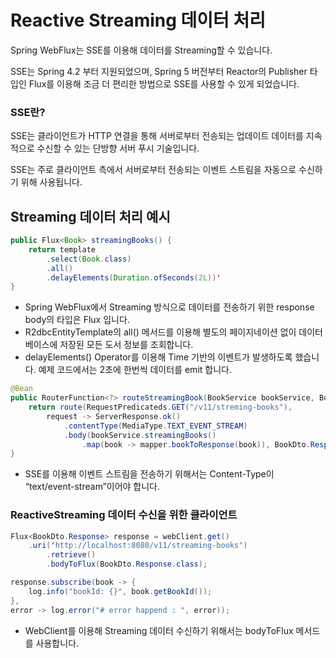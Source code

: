 # Reactive Streaming 데이터 처리

Spring WebFlux는 SSE를 이용해 데이터를 Streaming할 수 있습니다.

SSE는 Spring 4.2 부터 지원되었으며, Spring 5 버전부터 Reactor의 Publisher 타입인 Flux를 이용해 조금 더 편리한 방법으로 SSE를 사용할 수 있게 되었습니다.

### SSE란?

SSE는 클라이언트가 HTTP 연결을 통해 서버로부터 전송되는 업데이트 데이터를 지속적으로 수신할 수 있는 단방향 서버 푸시 기술입니다.

SSE는 주로 클라이언트 측에서 서버로부터 전송되는 이벤트 스트림을 자동으로 수신하기 위해 사용됩니다.

## Streaming 데이터 처리 예시

```java
public Flux<Book> streamingBooks() {
	return template
		.select(Book.class)
		.all()
		.delayElements(Duration.ofSeconds(2L))'
}
```

- Spring WebFlux에서 Streaming 방식으로 데이터를 전송하기 위한 response body의 타입은 Flux 입니다.
- R2dbcEntityTemplate의 all() 메서드를 이용해 별도의 페이지네이션 없이 데이터베이스에 저장된 모든 도서 정보를 조회합니다.
- delayElements() Operator를 이용해 Time 기반의 이벤트가 발생하도록 했습니다. 예제 코드에서는 2초에 한번씩 데이터를 emit 합니다.

```java
@Bean
public RouterFunction<?> routeStreamingBook(BookService bookService, BookMapper mapper) {
	return route(RequestPredicateds.GET("/v11/streming-books"),
		request -> ServerResponse.ok()
			.contentType(MediaType.TEXT_EVENT_STREAM)
			.body(bookService.streamingBooks()
				.map(book -> mapper.bookToResponse(book)), BookDto.Response.class));
}
```

- SSE를 이용해 이벤트 스트림을 전송하기 위해서는 Content-Type이 “text/event-stream”이어야 합니다.

### ReactiveStreaming 데이터 수신을 위한 클라이언트

```java
Flux<BookDto.Response> response = webClient.get()
	.uri("http://localhost:8080/v11/streaming-books")
		.retrieve()
		.bodyToFlux(BookDto.Response.class);

response.subscribe(book -> {
	log.info("bookId: {}", book.getBookId());
},
error -> log.error("# error happend : ", error));
```

- WebClient를 이용해 Streaming 데이터 수신하기 위해서는 bodyToFlux 메서드를 사용합니다.